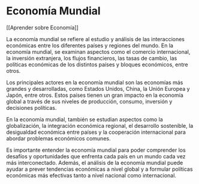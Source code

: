 # Economía Mundial

[[Aprender sobre Economía]]

La economía mundial se refiere al estudio y análisis de las interacciones económicas entre los diferentes países y regiones del mundo. En la economía mundial, se examinan aspectos como el comercio internacional, la inversión extranjera, los flujos financieros, las tasas de cambio, las políticas económicas de los distintos países y bloques económicos, entre otros.

Los principales actores en la economía mundial son las economías más grandes y desarrolladas, como Estados Unidos, China, la Unión Europea y Japón, entre otros. Estos países tienen un gran impacto en la economía global a través de sus niveles de producción, consumo, inversión y decisiones políticas.

En la economía mundial, también se estudian aspectos como la globalización, la integración económica regional, el desarrollo sostenible, la desigualdad económica entre países y la cooperación internacional para abordar problemas económicos comunes.

Es importante entender la economía mundial para poder comprender los desafíos y oportunidades que enfrenta cada país en un mundo cada vez más interconectado. Además, el análisis de la economía mundial puede ayudar a prever tendencias económicas a nivel global y a formular políticas económicas más efectivas tanto a nivel nacional como internacional.
